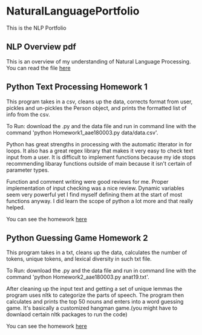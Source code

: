 # NaturalLanguagePortfolio
This is the NLP Portfolio

## NLP Overview pdf

This is an overview of my understanding of Natural Language Processing.
You can read the file [here](Overview_of_NLP.pdf)


## Python Text Processing Homework 1

This program takes in a csv, cleans up the data, corrects format from user, pickles and un-pickles the Person object, and prints the formatted list of info from the csv.

To Run: download the .py and the data file and run in command line with the command 
'python Homework1_aae180003.py data/data.csv'.

Python has great strengths in processing with the automatic itterator in for loops. It also has a great regex library that makes it very easy to check text input from a user. It is difficult to implement functions because my ide stops recommending libaray functions outside of main because it isn't certain of parameter types.

Function and comment writing were good reviews for me. Proper implementation of input checking was a nice review. Dynamic variables seem very powerful yet I find myself defining them at the start of most functions anyway. I did learn the scope of python a lot more and that really helped.

You can see the homework [here](TextProcessing/Homework1_aae180003.py)


## Python Guessing Game Homework 2

This program takes in a txt, cleans up the data, calculates the number of tokens, unique tokens, and lexical diversity in such txt file.

To Run: download the .py and the data file and run in command line with the command 
'python Homework2_aae180003.py anat19.txt'.

After cleaning up the input text and getting a set of unique lemmas the program uses nltk to categorize the parts of speech. The program then calculates and prints the top 50 nouns and enters into a word guessing game. It's basically a customized hangman game.(you might have to downlaod certain nltk packages to run the code)

You can see the homework [here](GuessingGame/Homework2_aae180003.py)